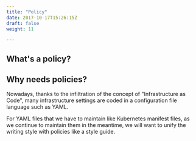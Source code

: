```yaml
---
title: "Policy"
date: 2017-10-17T15:26:15Z
draft: false
weight: 11

---
```


## What's a policy?

## Why needs policies?

Nowadays, thanks to the infiltration of the concept of "Infrastructure as Code", many infrastructure settings are coded in a configuration file language such as YAML.

For YAML files that we have to maintain like Kubernetes manifest files, as we continue to maintain them in the meantime, we will want to unify the writing style with policies like a style guide.
